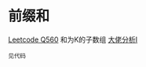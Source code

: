 # 前缀和

[Leetcode Q560](java_src/560.和为K的子数组.java) 和为K的子数组 [大佬分析I](https://labuladong.gitbook.io/algo/suan-fa-si-wei-xi-lie/qian-zhui-he-ji-qiao#yi-shen-me-shi-qian-zhui-he)
```
见代码
```